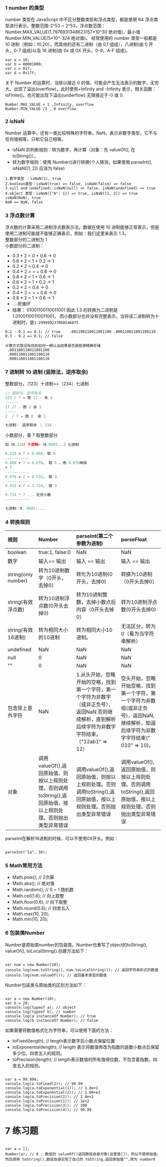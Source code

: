 ### 1 number 的类型

number 类型在 JavaScript 中不区分整数类型和浮点类型，都是使用 64 浮点类型进行表示。整数范围-2^53 ~ 2^53，浮点数范围：Number.MAX_VALUE\(1.7976931348623157\*10^30 绝对值\)，最小值 Number.MIN_VALUE\(5\*10^-324 绝对值\)。
经常使用的 number 类型一般都是 10 进制（例如：10,20）。而其他的还有二进制（由 0,1 组成），八进制\(由 0 开头，0-7 组成\)以及 16 进制\(由 0x 或 0X 开头，0-9，A-F 组成\)。

```
var a = 10;
var b = 00001000;
var c = 017;
var d = 0x17f;
```

关于 Number 的运算时，当除以接近 0 的值，可能会产生无法表示的数字，无穷大。出现了溢出\(overflow\)，此时使用+Infinity and -Infinity 表示，相关函数：isFinite\(\)。也可能出现下溢出\(underflow\).无限接近于-0 或 0.

```
Number.MAX_VALUE + 1 ,Infinity, overflow
Number.MIN_VALUE /2 , 0 overflow
```

### 2 isNaN

Number 运算中，还有一类比较特殊的字符串，NaN，表示非数字类型，它不与任何值相等，只和它自己相等。

- isNaN 的判断规则：转为数字，再计算（对象：先 valueOf(), 在 toString()）。
- 转为数字规则：使用 Number()进行转换(个人猜测，如果使用 parseInt(), isNaN([1, 2]) 应该为 false)

```
1.数字类型 ：isNaN(1), true
2.boolean类型：isNaN(true) => false, isNaN(false) => false
3.null and undefined: isNaN(null) => false, isNaN(undefined) => true
4.object 类型：isNaN({"A": 1}) => true, isNaN([1, 2]) => true
isNaN(NaN), true
NaN == NaN, false
```

### 3 浮点数计算

浮点数的计算采用二进制浮点数表示法。数据在使用 10 进制能够正常表示，但是使用二进制可能就不能够正确表示，例如：我们这里来表示 1.3。<br>
整数部分的二进制为 1<br>
小数部分的二进制：<br>

- 0.3 \* 2 = 0 + 0.6 -> 0
- 0.6 \* 2 = 1 + 0.2 -> 1
- 0.2 \* 2 = 0.4 -> 0
- 0.4 \* 2 = = + 0.8 -> 0
- 0.8 \* 2 = 1 + 0.6 -> 1
- 0.6 \* 2 = 1 + 0.2 -> 1
- 0.2 \* 2 = 0.4 -> 0
- 0.4 \* 2 = = + 0.8 -> 0
- 0.8 \* 2 = 1 + 0.6 -> 1
- ....死循环
- 结果： 01001100110011001
  因此 1.3 的转换为二进制是 1.01001100110011001， 而小数部分也并没有完整表示，当将该二进制转为十进制时，是`1.299999237060546875`

```
0.2 - 0.1 == 0.1; // true    .001100110011001100 .000110011001100110
0.3 - 0.2 == 0.1; // false

计算方式我没有找到如何一眼认出结果是否是能够精确存储
 .001100110011001100
 .000110011001100110
 .000110011001100110
```

### 7 进制转 10 进制 (竖除法，逆序取余)

整数部分，（123）十进制==（234）七进制

```javascript
// 竖除法，逆序取余
123 / 7 = 商 17 - 余 4
------
17 /7 - 商 2 余 3
-----
2  / 7 = 商 0  余 2

七进制： 逆序取余 ： 234

```

小数部分，乘 7 取整数部分

```javascript
如（0.124）十进制=（0.0603...）七进制

0.124 × 7 = 0.868, 取 0
-----------
0.868 × 7 = 6.076， 取 6 ，用 0.076继续
× 7
-----------
0.076 × 7 = 0.532， 取 0
-----------
0.532 × 7 = 3.724， 取 3

0.724 * 7 ... 无穷小数
-----------

七进制：0. 0603.....
```

### 4 转换规则

| 规则 | Number | parseInt\(第二个参数为进制\) | parseFloat |
| :--- | :--- | :--- | :--- |
| boolean | true:1, false:0 | NaN | NaN |
| 数字 | 输入== 输出 | 输入 == 输出 | 输入 == 输出 |
| string\(only number\) | 转为10进制数字（0开头，去掉0） | 转化为10进制\(0开头，去掉0\) | 转换为10进制（0开头去掉0） |
| string\(有效浮点数\) | 转为10进制浮点数\(0开头去掉0\) | 转为10进制整数，去掉小数点后内容（0开头去掉0） | 转为10进制浮点数\(0开头去掉0\) |
| string\(有效16进制\) | 转为相同大小的10进制 | 转为相同大小10进制。 | 无法区分，转为0（看为当字符串解析） |
| undefined | NaN | NaN | NaN |
| null | 0 | NaN | NaN |
| "" | 0 | NaN | NaN |
| 包含除上意外字符 | NaN | 1.从头开始，忽略开始的空格，找到第一个字符，第一个字符为非数字（或非正负号），返回NaN.否则继续解析，直到解析后续字符为非数字字符结束。（"12ab1" =&gt; 12） | 空头开始，忽略开始空格，找到第一个字符，第一个字符为非数组\(或非正负号\)，返回NaN,继续解析，知道后续字符为非数字字符结束\("    010" =&gt; 10\)。 |
| 对象 | 调用valueOf\(\),返回原始值，则按以上规则处理。否则调用toString\(\),返回原始值，按以上规则处理。否则抛出类型异常错误| 调用valueOf\(\),返回原始值，则按以上规则处理。否则调用toString\(\),返回原始值，按以上规则处理。否则抛出类型异常错误| 调用valueOf\(\),返回原始值，则按以上规则处理。否则调用toString\(\),返回原始值，按以上规则处理。否则抛出类型异常错误|

parseInt在解析16进制的时候，可以不使用0X开头。例如：

```

parseInt("1a", 16);

```

### 5 Math常用方法

- Math.pow(); // 2次幂
- Math.abs(); // 绝对值
- Math.random(); // 0 ~ 1 随机数
- Math.ceil(1.6); // 向上取整
- Math.floor(0.6); // 向下取整
- Math.round(0.6); // 四舍五入
- Math.max(10, 20);
- Math.min(10, 20);

### 6 包装类Number

Number是原始类number的包装类。Number也重写了object的toString(), valueOf(), toLocalString().创建方法如下：

```

var num = new Number(10);
console.log(num.toString()，num.toLocalString()); // 返回字符串形式的数值
console.log(num.valueOf()); // 返回基本类型的数值

```

Number包装类与原始类的区别方法如下：

```

var a = new Number(10);
var b = 20;
console.log(typeof a); // object
console.log(typeof b); // number
console.log(a instanceOf Number); // true
console.log(b instanceOf Number); // false

```

如果需要将数值格式化为字符串，可以使用下面的方法：
- toFixed(length);  // length表示数字后小数点保留位置
- toExponential(length); // length 表示将数值修改为指数的底数小数点后保留多少位。四舍五入的规则。
- toPrecision(length); // length表示数值的所有值得位数，不包含着指数。四舍五入的规则。

```

var a = 99.994;
console.log(a.toFixed(2)); // 99.99
console.log(a.toExponential(1)); // 1.0e+2
console.log(a.toExponential(2)); // 1.00+e2
console.log(a.toPrecision(2)); // 1.0e+2
console.log(a.toPrecision(1)); // 1e+2
console.log(a.toPrecision(3)); // 100
console.log(a.toPrecision(4)); // 99.99

```
# 7 练习题
```

var a = [];
Number(a); // 0 , 数组的 valueOf()返回数组自身对象(这里是[])，所以不是原始值。然后调用 toString(),数组自身实现了自己的 toString,返回原始值"",转为 number0

```

```
